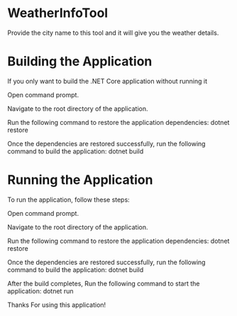 # WeatherInfoTool
Provide the city name to this tool and it will give you the weather details.
# Building the Application
If you only want to build the .NET Core application without running it

Open command prompt.

Navigate to the root directory of the application.

Run the following command to restore the application dependencies: dotnet restore

Once the dependencies are restored successfully, run the following command to build the application: dotnet build

# Running the Application
To run the application, follow these steps:


Open command prompt.

Navigate to the root directory of the application.

Run the following command to restore the application dependencies: dotnet restore

Once the dependencies are restored successfully, run the following command to build the application: dotnet build

After the build completes, Run the following command to start the application: dotnet run

Thanks For using this application!
